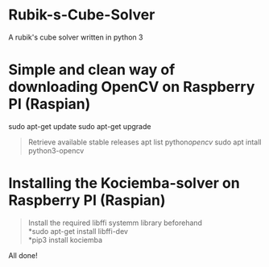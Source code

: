 # Rubik-s-Cube-Solver
A rubik's cube solver written in python 3

# Simple and clean way of downloading OpenCV on Raspberry PI (Raspian)


sudo apt-get update
sudo apt-get upgrade

> Retrieve available stable releases
apt list python*opencv*
sudo apt intall python3-opencv

# Installing the Kociemba-solver on Raspberry PI (Raspian)

> Install the required libffi systemm library beforehand  
*sudo apt-get install libffi-dev  
*pip3 install kociemba  

All done!
